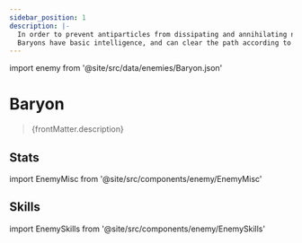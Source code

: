 ```yaml
---
sidebar_position: 1
description: |-
  In order to prevent antiparticles from dissipating and annihilating normal matter, the Antimatter Legion created two types of miniature ion traps for transportation, collectively referred to as Baryons and Antibaryons.
  Baryons have basic intelligence, and can clear the path according to the commands and summons of Voidrangers on the battlefield.
---
```


import enemy from '@site/src/data/enemies/Baryon.json'

# Baryon
<blockquote>{frontMatter.description}</blockquote>

## Stats

import EnemyMisc from '@site/src/components/enemy/EnemyMisc'

<EnemyMisc enemy={enemy} variant={0} />

## Skills

import EnemySkills from '@site/src/components/enemy/EnemySkills'

<EnemySkills enemy={enemy} variant={0} />
